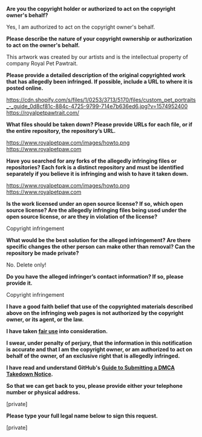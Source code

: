 **Are you the copyright holder or authorized to act on the copyright owner's behalf?**  
  
Yes, I am authorized to act on the copyright owner's behalf.  
  
**Please describe the nature of your copyright ownership or authorization to act on the owner's behalf.**  
  
This artwork was created by our artists and is the intellectual property of company Royal Pet Pawtrait.  
  
**Please provide a detailed description of the original copyrighted work that has allegedly been infringed. If possible, include a URL to where it is posted online.**  
  
https://cdn.shopify.com/s/files/1/0253/3713/5170/files/custom_pet_portraits_-_guide_0d8cf81c-884c-4725-9799-714e7b636ed6.jpg?v=1574952400  
https://royalpetpawtrait.com/  
  
**What files should be taken down? Please provide URLs for each file, or if the entire repository, the repository’s URL.**  
  
https://www.royalpetpaw.com/images/howto.png  
https://www.royalpetpaw.com  
  
**Have you searched for any forks of the allegedly infringing files or repositories? Each fork is a distinct repository and must be identified separately if you believe it is infringing and wish to have it taken down.**  
  
https://www.royalpetpaw.com/images/howto.png  
https://www.royalpetpaw.com  
  
**Is the work licensed under an open source license? If so, which open source license? Are the allegedly infringing files being used under the open source license, or are they in violation of the license?**  
  
Copyright infringement  
  
**What would be the best solution for the alleged infringement? Are there specific changes the other person can make other than removal? Can the repository be made private?**  
  
No. Delete only!  
  
**Do you have the alleged infringer’s contact information? If so, please provide it.**  
  
Copyright infringement  
  
**I have a good faith belief that use of the copyrighted materials described above on the infringing web pages is not authorized by the copyright owner, or its agent, or the law.**  
  
**I have taken <a href="https://www.lumendatabase.org/topics/22">fair use</a> into consideration.**  
  
**I swear, under penalty of perjury, that the information in this notification is accurate and that I am the copyright owner, or am authorized to act on behalf of the owner, of an exclusive right that is allegedly infringed.**  
  
**I have read and understand GitHub's <a href="https://docs.github.com/articles/guide-to-submitting-a-dmca-takedown-notice/">Guide to Submitting a DMCA Takedown Notice</a>.**  
  
**So that we can get back to you, please provide either your telephone number or physical address.**  
  
[private]  
  
**Please type your full legal name below to sign this request.**  
  
[private]  
